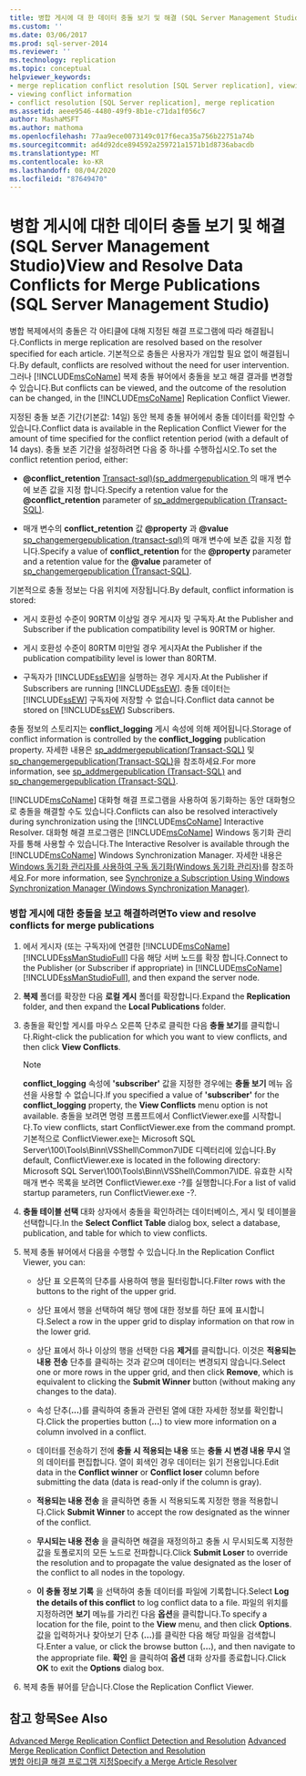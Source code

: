 ```yaml
---
title: 병합 게시에 대 한 데이터 충돌 보기 및 해결 (SQL Server Management Studio) | Microsoft Docs
ms.custom: ''
ms.date: 03/06/2017
ms.prod: sql-server-2014
ms.reviewer: ''
ms.technology: replication
ms.topic: conceptual
helpviewer_keywords:
- merge replication conflict resolution [SQL Server replication], viewing conflicts
- viewing conflict information
- conflict resolution [SQL Server replication], merge replication
ms.assetid: aeee9546-4480-49f9-8b1e-c71da1f056c7
author: MashaMSFT
ms.author: mathoma
ms.openlocfilehash: 77aa9ece0073149c017f6eca35a756b22751a74b
ms.sourcegitcommit: ad4d92dce894592a259721a1571b1d8736abacdb
ms.translationtype: MT
ms.contentlocale: ko-KR
ms.lasthandoff: 08/04/2020
ms.locfileid: "87649470"
---
```

# <a name="view-and-resolve-data-conflicts-for-merge-publications-sql-server-management-studio"></a><span data-ttu-id="e9a54-102">병합 게시에 대한 데이터 충돌 보기 및 해결(SQL Server Management Studio)</span><span class="sxs-lookup"><span data-stu-id="e9a54-102">View and Resolve Data Conflicts for Merge Publications (SQL Server Management Studio)</span></span>
  <span data-ttu-id="e9a54-103">병합 복제에서의 충돌은 각 아티클에 대해 지정된 해결 프로그램에 따라 해결됩니다.</span><span class="sxs-lookup"><span data-stu-id="e9a54-103">Conflicts in merge replication are resolved based on the resolver specified for each article.</span></span> <span data-ttu-id="e9a54-104">기본적으로 충돌은 사용자가 개입할 필요 없이 해결됩니다.</span><span class="sxs-lookup"><span data-stu-id="e9a54-104">By default, conflicts are resolved without the need for user intervention.</span></span> <span data-ttu-id="e9a54-105">그러나 [!INCLUDE[msCoName](../../includes/msconame-md.md)] 복제 충돌 뷰어에서 충돌을 보고 해결 결과를 변경할 수 있습니다.</span><span class="sxs-lookup"><span data-stu-id="e9a54-105">But conflicts can be viewed, and the outcome of the resolution can be changed, in the [!INCLUDE[msCoName](../../includes/msconame-md.md)] Replication Conflict Viewer.</span></span>  
  
 <span data-ttu-id="e9a54-106">지정된 충돌 보존 기간(기본값: 14일) 동안 복제 충돌 뷰어에서 충돌 데이터를 확인할 수 있습니다.</span><span class="sxs-lookup"><span data-stu-id="e9a54-106">Conflict data is available in the Replication Conflict Viewer for the amount of time specified for the conflict retention period (with a default of 14 days).</span></span> <span data-ttu-id="e9a54-107">충돌 보존 기간을 설정하려면 다음 중 하나를 수행하십시오.</span><span class="sxs-lookup"><span data-stu-id="e9a54-107">To set the conflict retention period, either:</span></span>  
  
-   <span data-ttu-id="e9a54-108">**@conflict_retention** [Transact-sql&#41;&#40;sp_addmergepublication ](/sql/relational-databases/system-stored-procedures/sp-addmergepublication-transact-sql)의 매개 변수에 보존 값을 지정 합니다.</span><span class="sxs-lookup"><span data-stu-id="e9a54-108">Specify a retention value for the **@conflict_retention** parameter of [sp_addmergepublication &#40;Transact-SQL&#41;](/sql/relational-databases/system-stored-procedures/sp-addmergepublication-transact-sql).</span></span>  
  
-   <span data-ttu-id="e9a54-109">매개 변수의 **conflict_retention** 값 **@property** 과 **@value** [sp_changemergepublication &#40;transact-sql&#41;](/sql/relational-databases/system-stored-procedures/sp-changemergepublication-transact-sql)의 매개 변수에 보존 값을 지정 합니다.</span><span class="sxs-lookup"><span data-stu-id="e9a54-109">Specify a value of **conflict_retention** for the **@property** parameter and a retention value for the **@value** parameter of [sp_changemergepublication &#40;Transact-SQL&#41;](/sql/relational-databases/system-stored-procedures/sp-changemergepublication-transact-sql).</span></span>  
  
 <span data-ttu-id="e9a54-110">기본적으로 충돌 정보는 다음 위치에 저장됩니다.</span><span class="sxs-lookup"><span data-stu-id="e9a54-110">By default, conflict information is stored:</span></span>  
  
-   <span data-ttu-id="e9a54-111">게시 호환성 수준이 90RTM 이상일 경우 게시자 및 구독자.</span><span class="sxs-lookup"><span data-stu-id="e9a54-111">At the Publisher and Subscriber if the publication compatibility level is 90RTM or higher.</span></span>  
  
-   <span data-ttu-id="e9a54-112">게시 호환성 수준이 80RTM 미만일 경우 게시자</span><span class="sxs-lookup"><span data-stu-id="e9a54-112">At the Publisher if the publication compatibility level is lower than 80RTM.</span></span>  
  
-   <span data-ttu-id="e9a54-113">구독자가 [!INCLUDE[ssEW](../../includes/ssew-md.md)]을 실행하는 경우 게시자.</span><span class="sxs-lookup"><span data-stu-id="e9a54-113">At the Publisher if Subscribers are running [!INCLUDE[ssEW](../../includes/ssew-md.md)].</span></span> <span data-ttu-id="e9a54-114">충돌 데이터는 [!INCLUDE[ssEW](../../includes/ssew-md.md)] 구독자에 저장할 수 없습니다.</span><span class="sxs-lookup"><span data-stu-id="e9a54-114">Conflict data cannot be stored on [!INCLUDE[ssEW](../../includes/ssew-md.md)] Subscribers.</span></span>  
  
 <span data-ttu-id="e9a54-115">충돌 정보의 스토리지는 **conflict_logging** 게시 속성에 의해 제어됩니다.</span><span class="sxs-lookup"><span data-stu-id="e9a54-115">Storage of conflict information is controlled by the **conflict_logging** publication property.</span></span> <span data-ttu-id="e9a54-116">자세한 내용은 [sp_addmergepublication&#40;Transact-SQL&#41;](/sql/relational-databases/system-stored-procedures/sp-addmergepublication-transact-sql) 및 [sp_changemergepublication&#40;Transact-SQL&#41;](/sql/relational-databases/system-stored-procedures/sp-changemergepublication-transact-sql)을 참조하세요.</span><span class="sxs-lookup"><span data-stu-id="e9a54-116">For more information, see [sp_addmergepublication &#40;Transact-SQL&#41;](/sql/relational-databases/system-stored-procedures/sp-addmergepublication-transact-sql) and [sp_changemergepublication &#40;Transact-SQL&#41;](/sql/relational-databases/system-stored-procedures/sp-changemergepublication-transact-sql).</span></span>  
  
 <span data-ttu-id="e9a54-117">[!INCLUDE[msCoName](../../includes/msconame-md.md)] 대화형 해결 프로그램을 사용하여 동기화하는 동안 대화형으로 충돌을 해결할 수도 있습니다.</span><span class="sxs-lookup"><span data-stu-id="e9a54-117">Conflicts can also be resolved interactively during synchronization using the [!INCLUDE[msCoName](../../includes/msconame-md.md)] Interactive Resolver.</span></span> <span data-ttu-id="e9a54-118">대화형 해결 프로그램은 [!INCLUDE[msCoName](../../includes/msconame-md.md)] Windows 동기화 관리자를 통해 사용할 수 있습니다.</span><span class="sxs-lookup"><span data-stu-id="e9a54-118">The Interactive Resolver is available through the [!INCLUDE[msCoName](../../includes/msconame-md.md)] Windows Synchronization Manager.</span></span> <span data-ttu-id="e9a54-119">자세한 내용은 [Windows 동기화 관리자를 사용하여 구독 동기화&#40;Windows 동기화 관리자&#41;](synchronize-a-subscription-using-windows-synchronization-manager.md)를 참조하세요.</span><span class="sxs-lookup"><span data-stu-id="e9a54-119">For more information, see [Synchronize a Subscription Using Windows Synchronization Manager &#40;Windows Synchronization Manager&#41;](synchronize-a-subscription-using-windows-synchronization-manager.md).</span></span>  
  
### <a name="to-view-and-resolve-conflicts-for-merge-publications"></a><span data-ttu-id="e9a54-120">병합 게시에 대한 충돌을 보고 해결하려면</span><span class="sxs-lookup"><span data-stu-id="e9a54-120">To view and resolve conflicts for merge publications</span></span>  
  
1.  <span data-ttu-id="e9a54-121">에서 게시자 (또는 구독자)에 연결한 [!INCLUDE[msCoName](../../includes/msconame-md.md)] [!INCLUDE[ssManStudioFull](../../includes/ssmanstudiofull-md.md)] 다음 해당 서버 노드를 확장 합니다.</span><span class="sxs-lookup"><span data-stu-id="e9a54-121">Connect to the Publisher (or Subscriber if appropriate) in [!INCLUDE[msCoName](../../includes/msconame-md.md)] [!INCLUDE[ssManStudioFull](../../includes/ssmanstudiofull-md.md)], and then expand the server node.</span></span>  
  
2.  <span data-ttu-id="e9a54-122">**복제** 폴더를 확장한 다음 **로컬 게시** 폴더를 확장합니다.</span><span class="sxs-lookup"><span data-stu-id="e9a54-122">Expand the **Replication** folder, and then expand the **Local Publications** folder.</span></span>  
  
3.  <span data-ttu-id="e9a54-123">충돌을 확인할 게시를 마우스 오른쪽 단추로 클릭한 다음 **충돌 보기**를 클릭합니다.</span><span class="sxs-lookup"><span data-stu-id="e9a54-123">Right-click the publication for which you want to view conflicts, and then click **View Conflicts**.</span></span>  
  
    > [!NOTE]  
    >  <span data-ttu-id="e9a54-124">**conflict_logging** 속성에 **'subscriber'** 값을 지정한 경우에는 **충돌 보기** 메뉴 옵션을 사용할 수 없습니다.</span><span class="sxs-lookup"><span data-stu-id="e9a54-124">If you specified a value of **'subscriber'** for the **conflict_logging** property, the **View Conflicts** menu option is not available.</span></span> <span data-ttu-id="e9a54-125">충돌을 보려면 명령 프롬프트에서 ConflictViewer.exe를 시작합니다.</span><span class="sxs-lookup"><span data-stu-id="e9a54-125">To view conflicts, start ConflictViewer.exe from the command prompt.</span></span> <span data-ttu-id="e9a54-126">기본적으로 ConflictViewer.exe는 Microsoft SQL Server\100\Tools\Binn\VSShell\Common7\IDE 디렉터리에 있습니다.</span><span class="sxs-lookup"><span data-stu-id="e9a54-126">By default, ConflictViewer.exe is located in the following directory: Microsoft SQL Server\100\Tools\Binn\VSShell\Common7\IDE.</span></span> <span data-ttu-id="e9a54-127">유효한 시작 매개 변수 목록을 보려면 ConflictViewer.exe -?를 실행합니다.</span><span class="sxs-lookup"><span data-stu-id="e9a54-127">For a list of valid startup parameters, run ConflictViewer.exe -?.</span></span>  
  
4.  <span data-ttu-id="e9a54-128">**충돌 테이블 선택** 대화 상자에서 충돌을 확인하려는 데이터베이스, 게시 및 테이블을 선택합니다.</span><span class="sxs-lookup"><span data-stu-id="e9a54-128">In the **Select Conflict Table** dialog box, select a database, publication, and table for which to view conflicts.</span></span>  
  
5.  <span data-ttu-id="e9a54-129">복제 충돌 뷰어에서 다음을 수행할 수 있습니다.</span><span class="sxs-lookup"><span data-stu-id="e9a54-129">In the Replication Conflict Viewer, you can:</span></span>  
  
    -   <span data-ttu-id="e9a54-130">상단 표 오른쪽의 단추를 사용하여 행을 필터링합니다.</span><span class="sxs-lookup"><span data-stu-id="e9a54-130">Filter rows with the buttons to the right of the upper grid.</span></span>  
  
    -   <span data-ttu-id="e9a54-131">상단 표에서 행을 선택하여 해당 행에 대한 정보를 하단 표에 표시합니다.</span><span class="sxs-lookup"><span data-stu-id="e9a54-131">Select a row in the upper grid to display information on that row in the lower grid.</span></span>  
  
    -   <span data-ttu-id="e9a54-132">상단 표에서 하나 이상의 행을 선택한 다음 **제거**를 클릭합니다. 이것은 **적용되는 내용 전송** 단추를 클릭하는 것과 같으며 데이터는 변경되지 않습니다.</span><span class="sxs-lookup"><span data-stu-id="e9a54-132">Select one or more rows in the upper grid, and then click **Remove**, which is equivalent to clicking the **Submit Winner** button (without making any changes to the data).</span></span>  
  
    -   <span data-ttu-id="e9a54-133">속성 단추(**...**)를 클릭하여 충돌과 관련된 열에 대한 자세한 정보를 확인합니다.</span><span class="sxs-lookup"><span data-stu-id="e9a54-133">Click the properties button (**...**) to view more information on a column involved in a conflict.</span></span>  
  
    -   <span data-ttu-id="e9a54-134">데이터를 전송하기 전에 **충돌 시 적용되는 내용** 또는 **충돌 시 변경 내용 무시** 열의 데이터를 편집합니다. 열이 회색인 경우 데이터는 읽기 전용입니다.</span><span class="sxs-lookup"><span data-stu-id="e9a54-134">Edit data in the **Conflict winner** or **Conflict loser** column before submitting the data (data is read-only if the column is gray).</span></span>  
  
    -   <span data-ttu-id="e9a54-135">**적용되는 내용 전송** 을 클릭하면 충돌 시 적용되도록 지정한 행을 적용합니다.</span><span class="sxs-lookup"><span data-stu-id="e9a54-135">Click **Submit Winner** to accept the row designated as the winner of the conflict.</span></span>  
  
    -   <span data-ttu-id="e9a54-136">**무시되는 내용 전송** 을 클릭하면 해결을 재정의하고 충돌 시 무시되도록 지정한 값을 토폴로지의 모든 노드로 전파합니다.</span><span class="sxs-lookup"><span data-stu-id="e9a54-136">Click **Submit Loser** to override the resolution and to propagate the value designated as the loser of the conflict to all nodes in the topology.</span></span>  
  
    -   <span data-ttu-id="e9a54-137">**이 충돌 정보 기록** 을 선택하여 충돌 데이터를 파일에 기록합니다.</span><span class="sxs-lookup"><span data-stu-id="e9a54-137">Select **Log the details of this conflict** to log conflict data to a file.</span></span> <span data-ttu-id="e9a54-138">파일의 위치를 지정하려면 **보기** 메뉴를 가리킨 다음 **옵션**을 클릭합니다.</span><span class="sxs-lookup"><span data-stu-id="e9a54-138">To specify a location for the file, point to the **View** menu, and then click **Options**.</span></span> <span data-ttu-id="e9a54-139">값을 입력하거나 찾아보기 단추 (**...**)를 클릭한 다음 해당 파일을 검색합니다.</span><span class="sxs-lookup"><span data-stu-id="e9a54-139">Enter a value, or click the browse button (**...**), and then navigate to the appropriate file.</span></span> <span data-ttu-id="e9a54-140">**확인** 을 클릭하여 **옵션** 대화 상자를 종료합니다.</span><span class="sxs-lookup"><span data-stu-id="e9a54-140">Click **OK** to exit the **Options** dialog box.</span></span>  
  
6.  <span data-ttu-id="e9a54-141">복제 충돌 뷰어를 닫습니다.</span><span class="sxs-lookup"><span data-stu-id="e9a54-141">Close the Replication Conflict Viewer.</span></span>  
  
## <a name="see-also"></a><span data-ttu-id="e9a54-142">참고 항목</span><span class="sxs-lookup"><span data-stu-id="e9a54-142">See Also</span></span>  
 <span data-ttu-id="e9a54-143">[Advanced Merge Replication Conflict Detection and Resolution](merge/advanced-merge-replication-conflict-detection-and-resolution.md) </span><span class="sxs-lookup"><span data-stu-id="e9a54-143">[Advanced Merge Replication Conflict Detection and Resolution](merge/advanced-merge-replication-conflict-detection-and-resolution.md) </span></span>  
 [<span data-ttu-id="e9a54-144">병합 아티클 해결 프로그램 지정</span><span class="sxs-lookup"><span data-stu-id="e9a54-144">Specify a Merge Article Resolver</span></span>](publish/specify-a-merge-article-resolver.md)  
  
  
